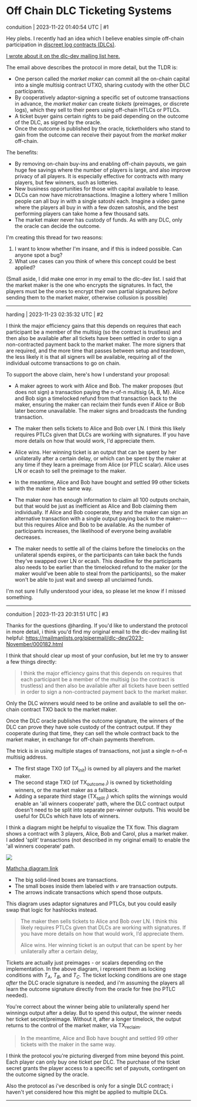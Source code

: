 # Off Chain DLC Ticketing Systems

conduition | 2023-11-22 01:40:54 UTC | #1

Hey plebs. I recently had an idea which I believe enables simple off-chain participation in [discreet log contracts (DLCs)](https://bitcoinops.org/en/topics/discreet-log-contracts/). 

[I wrote about it on the dlc-dev mailing list here.](https://mailmanlists.org/pipermail/dlc-dev/2023-November/000182.html)



The email above describes the protocol in more detail, but the TLDR is:
- One person called the _market maker_ can commit all the on-chain capital into a single multisig contract UTXO, sharing custody with the other DLC participants. 
- By cooperatively adaptor-signing a specific set of outcome transactions in advance, the _market maker_ can create _tickets_ (preimages, or discrete logs), which they sell to their peers using off-chain HTLCs or PTLCs. 
- A ticket buyer gains certain rights to be paid depending on the outcome of the DLC, as signed by the oracle.
- Once the outcome is published by the oracle, ticketholders who stand to gain from the outcome can receive their payout from the _market maker_ off-chain.  

The benefits:
- By removing on-chain buy-ins and enabling off-chain payouts, we gain huge fee savings where the number of players is large, and also improve privacy of all players. It is especially effective for contracts with many players, but few winners, such as lotteries.
- New business opportunities for those with capital available to lease.
- DLCs can now have microtransactions. Imagine a lottery where 1 million people can all buy in with a single satoshi each. Imagine a video game where the players all buy in with a few dozen satoshis, and the best performing players can take home a few thousand sats. 
- The market maker never has custody of funds. As with any DLC, only the oracle can decide the outcome.

I'm creating this thread for two reasons:
1. I want to know whether I'm insane, and if this is indeed possible. Can anyone spot a bug? 
2. What use cases can you think of where this concept could be best applied? 


(Small aside, I did make one error in my email to the dlc-dev list. I said that the market maker is the one who encrypts the signatures. In fact, the players must be the ones to encrypt their own partial signatures _before_ sending them to the market maker, otherwise collusion is possible)

-------------------------

harding | 2023-11-23 02:35:32 UTC | #2

I think the major efficiency gains that this depends on requires that each participant be a member of the multisig (so the contract is trustless) and then also be available after all tickets have been settled in order to sign a non-contracted payment back to the market maker.  The more signers that are required, and the more time that passes between setup and teardown, the less likely it is that all signers will be available, requiring all of the individual outcome transactions to go on chain.

To support the above claim, here's how I understand your proposal:

- A maker agrees to work with Alice and Bob.  The maker proposes (but does not sign) a transaction paying the n-of-n multisig {A, B, M}.  Alice and Bob sign a timelocked refund from that transaction back to the maker, ensuring the maker can reclaim their funds even if Alice or Bob later become unavailable.  The maker signs and broadcasts the funding transaction.

- The maker then sells tickets to Alice and Bob over LN.  I think this likely requires PTLCs given that DLCs are working with signatures.  If you have more details on how that would work, I'd appreciate them.

- Alice wins.  Her winning ticket is an output that can be spent by her unilaterally after a certain delay, or which can be spent by the maker at any time if they learn a preimage from Alice (or PTLC scalar).  Alice uses LN or ecash to sell the preimage to the maker.

- In the meantime, Alice and Bob have bought and settled 99 other tickets with the maker in the same way.

- The maker now has enough information to claim all 100 outputs onchain, but that would be just as inefficient as Alice and Bob claiming them individually.  If Alice and Bob cooperate, they and the maker can sign an alternative transaction with a single output paying back to the maker---but this requires Alice and Bob to be available.  As the number of participants increases, the likelihood of everyone being available decreases.

- The maker needs to settle all of the claims before the timelocks on the unilateral spends expires, or the participants can take back the funds they've swapped over LN or ecash.  This deadline for the participants also needs to be earlier than the timelocked refund to the maker (or the maker would've been able to steal from the participants), so the maker won't be able to just wait and sweep all unclaimed funds.

I'm not sure I fully understood your idea, so please let me know if I missed something.

-------------------------

conduition | 2023-11-23 20:31:51 UTC | #3

Thanks for the questions @harding. If you'd like to understand the protocol in more detail, i think you'd find my original email to the dlc-dev mailing list helpful: https://mailmanlists.org/pipermail/dlc-dev/2023-November/000182.html

I think that should clear up most of your confusion, but let me try to answer a few things directly:

> I think the major efficiency gains that this depends on requires that each participant be a member of the multisig (so the contract is trustless) and then also be available after all tickets have been settled in order to sign a non-contracted payment back to the market maker. 

Only the DLC winners would need to be online and available to sell the on-chain contract TXO back to the market maker. 

Once the DLC oracle publishes the outcome signature, the winners of the DLC can prove they have sole custody of the contract output. If they cooperate during that time, they can sell the whole contract back to the market maker, in exchange for off-chain payments therefrom. 

The trick is in using multiple stages of transactions, not just a single n-of-n multisig address. 
- The first stage TXO (of $\text{TX}_{\text{init}}$) is owned by all players and the market maker. 
- The second stage TXO (of $\text{TX}_{\text{outcome } i}$) is owned by ticketholding winners, or the market maker as a fallback. 
- Adding a separate third stage ($\text{TX}_{\text{split }i}$) which splits the winnings would enable an 'all winners cooperate' path, where the DLC contract output doesn't need to be split into separate per-winner outputs. This would be useful for DLCs which have lots of winners.

I think a diagram might be helpful to visualize the TX flow. This diagram shows a contract with 3 players, Alice, Bob and Carol, plus a market maker. I added 'split' transactions (not described in my original email) to enable the 'all winners cooperate' path. 


<img src="upload://xq35HbL1frk44gngSHJJPOhIYgX.png">

[Mathcha diagram link](https://www.mathcha.io/editor/dxr6ncP8twWsGkYVZxHP52E1PhdgEoQMiwZlDV0)

- The big solid-lined boxes are transactions.
- The small boxes inside them labeled with $v$ are transaction outputs.
- The arrows indicate transactions which spend those outputs. 

This diagram uses adaptor signatures and PTLCs, but you could easily swap that logic for hashlocks instead. 

> The maker then sells tickets to Alice and Bob over LN. I think this likely requires PTLCs given that DLCs are working with signatures. If you have more details on how that would work, I’d appreciate them.
>
> Alice wins. Her winning ticket is an output that can be spent by her unilaterally after a certain delay, 

Tickets are actually just preimages - or scalars depending on the implementation. In the above diagram, i represent them as locking conditions with $T_A$, $T_B$, and $T_C$. The ticket locking conditions are one stage _after_ the DLC oracle signature is needed, and i'm assuming the players all learn the outcome signature directly from the oracle for free (no PTLC needed).

You're correct about the winner being able to unilaterally spend her winnings output after a delay. But to spend this output, the winner needs her ticket secret/preimage. Without it, after a longer timelock, the output returns to the control of the market maker, via $\text{TX}_{\text{reclaim}}$.

> In the meantime, Alice and Bob have bought and settled 99 other tickets with the maker in the same way.

I think the protocol you're picturing diverged from mine beyond this point. Each player can only buy one ticket per DLC. The purchase of the ticket secret grants the player access to a specific set of payouts, contingent on the outcome signed by the oracle.

Also the protocol as i've described is only for a single DLC contract; i haven't yet considered how this might be applied to multiple DLCs.

-------------------------

